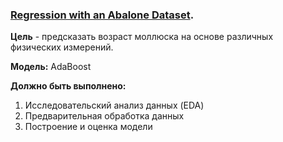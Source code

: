 ### [Regression with an Abalone Dataset](https://www.kaggle.com/competitions/playground-series-s4e4/overview). 

__Цель__ - предсказать возраст моллюска на основе различных физических измерений.

__Модель:__ AdaBoost

__Должно быть выполнено:__
1) Исследовательский анализ данных (EDA)
2) Предварительная обработка данных
3) Построение и оценка модели
